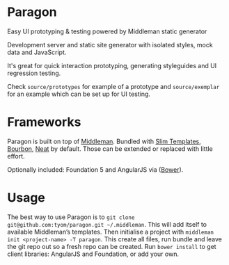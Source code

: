 Paragon
=======

Easy UI prototyping &amp; testing powered by Middleman static generator

Development server and static site generator with isolated styles, mock data and JavaScript.

It's great for quick interaction prototyping, generating styleguides and UI regression testing.

Check `source/prototypes` for example of a prototype and `source/exemplar` for an example which can be set up for UI testing.


Frameworks
==========

Paragon is built on top of [Middleman](https://github.com/middleman/middleman). Bundled with [Slim Templates](https://github.com/slim-template/slim), [Bourbon](https://github.com/thoughtbot/bourbon), [Neat](https://github.com/thoughtbot/neat) by default. Those can be extended or replaced with little effort.


Optionally included: Foundation 5 and AngularJS via ([Bower](https://github.com/bower/bower)).


Usage
=====

The best way to use Paragon is to `git clone git@github.com:tyom/paragon.git ~/.middleman`. This will add itself to available Middleman’s templates. Then initialise a project with `middleman init <project-name> -T paragon`. This create all files, run bundle and leave the git repo out so a fresh repo can be created. Run `bower install` to get client libraries: AngularJS and Foundation, or add your own.

